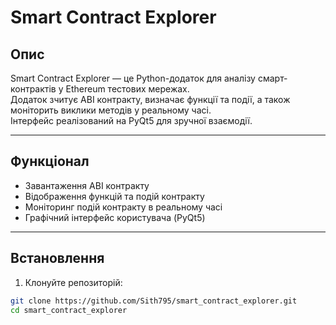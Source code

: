 # Smart Contract Explorer

## Опис
Smart Contract Explorer — це Python-додаток для аналізу смарт-контрактів у Ethereum тестових мережах.  
Додаток зчитує ABI контракту, визначає функції та події, а також моніторить виклики методів у реальному часі.  
Інтерфейс реалізований на PyQt5 для зручної взаємодії.

---

## Функціонал

- Завантаження ABI контракту
- Відображення функцій та подій контракту
- Моніторинг подій контракту в реальному часі
- Графічний інтерфейс користувача (PyQt5)

---

## Встановлення

1. Клонуйте репозиторій:

```bash
git clone https://github.com/Sith795/smart_contract_explorer.git
cd smart_contract_explorer
